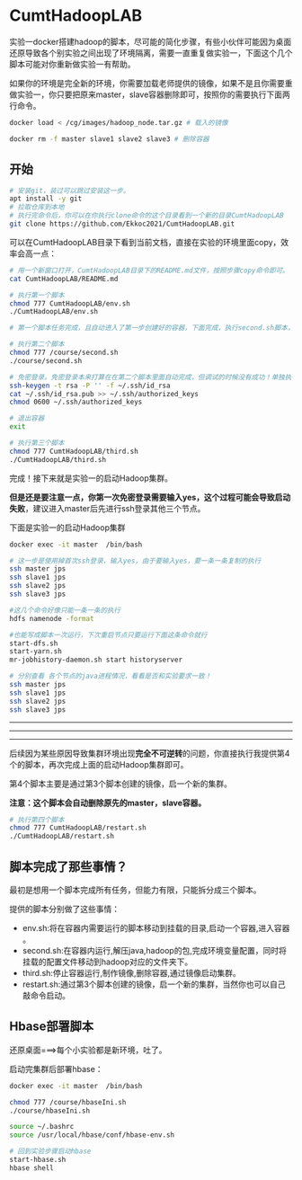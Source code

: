 # CumtHadoopLAB



实验一docker搭建hadoop的脚本，尽可能的简化步骤，有些小伙伴可能因为桌面还原导致各个别实验之间出现了环境隔离，需要一直重复做实验一，下面这个几个脚本可能对你重新做实验一有帮助。



如果你的环境是完全新的环境，你需要加载老师提供的镜像，如果不是且你需要重做实验一，你只要把原来master，slave容器删除即可，按照你的需要执行下面两行命令。

```bash
docker load < /cg/images/hadoop_node.tar.gz # 载入的镜像
```

```bash
docker rm -f master slave1 slave2 slave3 # 删除容器
```



## 开始


```bash
# 安装git，装过可以跳过安装这一步。
apt install -y git 
# 拉取仓库到本地
# 执行完命令后，你可以在你执行clone命令的这个目录看到一个新的目录CumtHadoopLAB
git clone https://github.com/Ekkoc2021/CumtHadoopLAB.git
```
可以在CumtHadoopLAB目录下看到当前文档，直接在实验的环境里面copy，效率会高一点：
```bash
# 用一个新窗口打开，CumtHadoopLAB目录下的README.md文件，按照步骤copy命令即可。
cat CumtHadoopLAB/README.md
```



```bash
# 执行第一个脚本
chmod 777 CumtHadoopLAB/env.sh
./CumtHadoopLAB/env.sh

# 第一个脚本任务完成，且自动进入了第一步创建好的容器，下面完成，执行second.sh脚本，同时免密登录自己

# 执行第二个脚本
chmod 777 /course/second.sh
./course/second.sh

# 免密登录。免密登录本来打算在在第二个脚本里面自动完成，但调试的时候没有成功！单独执行。
ssh-keygen -t rsa -P '' -f ~/.ssh/id_rsa
cat ~/.ssh/id_rsa.pub >> ~/.ssh/authorized_keys
chmod 0600 ~/.ssh/authorized_keys

# 退出容器
exit

# 执行第三个脚本
chmod 777 CumtHadoopLAB/third.sh
./CumtHadoopLAB/third.sh
```

完成！接下来就是实验一的启动Hadoop集群。

**但是还是要注意一点，**你第一次免密登录需要输入yes，这个**过程可能会导致启动失败**，建议进入master后先进行ssh登录其他三个节点。

下面是实验一的启动Hadoop集群

```bash
docker exec -it master	/bin/bash

# 这一步是使用掉首次ssh登录，输入yes，由于要输入yes，要一条一条复制的执行
ssh master jps
ssh slave1 jps
ssh slave2 jps
ssh slave3 jps

#这几个命令好像只能一条一条的执行
hdfs namenode -format

#也能写成脚本一次运行，下次重启节点只要运行下面这条命令就行
start-dfs.sh
start-yarn.sh
mr-jobhistory-daemon.sh start historyserver

# 分别查看 各个节点的java进程情况，看看是否和实验要求一致！
ssh master jps
ssh slave1 jps
ssh slave2 jps
ssh slave3 jps

```

------

------

------

后续因为某些原因导致集群环境出现**完全不可逆转**的问题，你直接执行我提供第4个的脚本，再次完成上面的启动Hadoop集群即可。

第4个脚本主要是通过第3个脚本创建的镜像，启一个新的集群。

**注意：这个脚本会自动删除原先的master，slave容器。**

```bash
# 执行第四个脚本
chmod 777 CumtHadoopLAB/restart.sh
./CumtHadoopLAB/restart.sh
```



## 脚本完成了那些事情？

最初是想用一个脚本完成所有任务，但能力有限，只能拆分成三个脚本。

提供的脚本分别做了这些事情：

- env.sh:将在容器内需要运行的脚本移动到挂载的目录,启动一个容器,进入容器 。
- second.sh:在容器内运行,解压java,hadoop的包,完成环境变量配置，同时将挂载的配置文件移动到hadoop对应的文件夹下。
- third.sh:停止容器运行,制作镜像,删除容器,通过镜像启动集群。
- restart.sh:通过第3个脚本创建的镜像，启一个新的集群，当然你也可以自己敲命令启动。



## Hbase部署脚本

还原桌面===>每个小实验都是新环境，吐了。

启动完集群后部署hbase：

```bash
docker exec -it master	/bin/bash

chmod 777 /course/hbaseIni.sh
./course/hbaseIni.sh

source ~/.bashrc
source /usr/local/hbase/conf/hbase-env.sh

# 回到实验步骤启动hbase
start-hbase.sh
hbase shell
```

